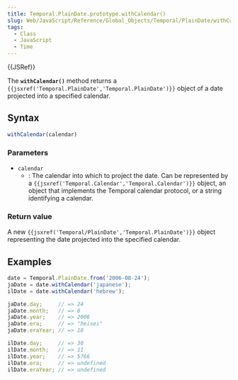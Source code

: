 ```yaml
---
title: Temporal.PlainDate.prototype.withCalendar()
slug: Web/JavaScript/Reference/Global_Objects/Temporal/PlainDate/withCalendar
tags:
  - Class
  - JavaScript
  - Time
---
```

{{JSRef}}

<p class="summary"><span class="seoSummary">The <strong><code>withCalendar()</code></strong> method returns a <code>{{jsxref('Temporal.PlainDate','Temporal.PlainDate')}}</code> object of a date projected into a specified calendar.</span></p>

## Syntax

```js
withCalendar(calendar)
```

### Parameters

- `calendar`
  - : The calendar into which to project the date. Can be represented by a
    `{{jsxref('Temporal.Calendar','Temporal.Calendar')}}`
    object, an object that implements the Temporal calendar protocol, or a
    string identifying a calendar.

### Return value

A new `{{jsxref('Temporal/PlainDate','Temporal.PlainDate')}}`
object representing the date projected into the specified calendar.

## Examples

```js
date = Temporal.PlainDate.from('2006-08-24');
jaDate = date.withCalendar('japanese');
ilDate = date.withCalendar('hebrew');

jaDate.day;     // => 24
jaDate.month;   // => 8
jaDate.year;    // => 2006
jaDate.era;     // => "heisei"
jaDate.eraYear; // => 18

ilDate.day;     // => 30
ilDate.month;   // => 11
ilDate.year;    // => 5766
ilDate.era;     // => undefined
ilDate.eraYear; // => undefined
```

